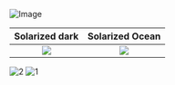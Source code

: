 
![Image](https://user-images.githubusercontent.com/88492493/166566368-f0486ac3-c53a-4872-9e34-db7eaf4ac470.jpg)


Solarized dark             |  Solarized Ocean
:-------------------------:|:-------------------------:
![](https://...Dark.png)  |  ![](https://...Ocean.png)


![2](https://user-images.githubusercontent.com/88492493/166574199-64f1b59a-078b-4f27-8966-be94ae5e6eee.gif)
![1](https://user-images.githubusercontent.com/88492493/166574209-b92f7828-2316-4ccc-a6ac-7def6f6756f2.gif)
